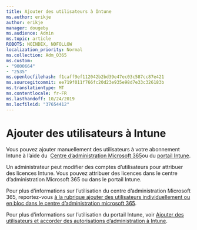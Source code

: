 ```yaml
---
title: Ajouter des utilisateurs à Intune
ms.author: erikje
author: erikje
manager: dougeby
ms.audience: Admin
ms.topic: article
ROBOTS: NOINDEX, NOFOLLOW
localization_priority: Normal
ms.collection: Adm_O365
ms.custom:
- "9000664"
- "2535"
ms.openlocfilehash: f1caff9ef112042b2bd39e47ec03c587cc87e421
ms.sourcegitcommit: ee719f011f766fc20d23e935e98d7e33c326183b
ms.translationtype: MT
ms.contentlocale: fr-FR
ms.lasthandoff: 10/24/2019
ms.locfileid: "37654412"
---
```

# <a name="add-users-to-intune"></a>Ajouter des utilisateurs à Intune

Vous pouvez ajouter manuellement des utilisateurs à votre abonnement Intune à l’aide du  [Centre d’administration Microsoft 365](https://admin.microsoft.com/)ou du [portail Intune](https://portal.azure.com/#blade/Microsoft_Intune_DeviceSettings/ExtensionLandingBlade/overview).

Un administrateur peut modifier des comptes d’utilisateurs pour attribuer des licences Intune. Vous pouvez attribuer des licences dans le centre d’administration Microsoft 365 ou dans le portail Intune.

Pour plus d’informations sur l’utilisation du centre d’administration Microsoft 365, reportez-vous [à la rubrique ajouter des utilisateurs individuellement ou en bloc dans le centre d’administration microsoft 365](https://support.office.com/article/Add-users-individually-or-in-bulk-to-Office-365-Admin-Help-1970f7d6-03b5-442f-b385-5880b9c256ec).

Pour plus d’informations sur l’utilisation du portail Intune, voir [Ajouter des utilisateurs et accorder des autorisations d’administration à Intune](https://docs.microsoft.com/en-us/intune/fundamentals/users-add).